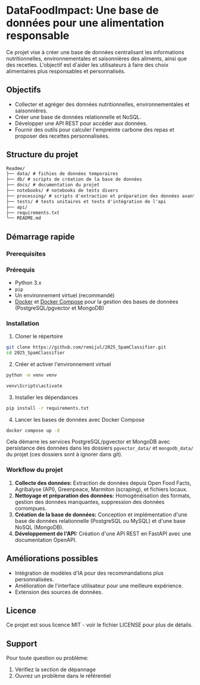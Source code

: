 # DataFoodImpact: Une base de données pour une alimentation responsable

Ce projet vise à créer une base de données centralisant les informations nutritionnelles, environnementales et saisonnières des aliments, ainsi que des recettes.  L'objectif est d'aider les utilisateurs à faire des choix alimentaires plus responsables et personnalisés.

## Objectifs

* Collecter et agréger des données nutritionnelles, environnementales et saisonnières.
* Créer une base de données relationnelle et NoSQL.
* Développer une API REST pour accéder aux données.
* Fournir des outils pour calculer l'empreinte carbone des repas et proposer des recettes personnalisées.

## Structure du projet

```txt
Readme/
├── data/ # fichies de données temporaires
├── db/ # scripts de création de la base de données
├── docs/ # documentation du projet
├── notebooks/ # notebooks de tests divers
├── processing/ # scripts d'extraction et préparation des données avant insertion en base de données
├── tests/ # tests unitaires et tests d'intégration de l'api
├── api/ 
├── requirements.txt
└── README.md
```

## Démarrage rapide

### Prerequisites

### Prérequis

* Python 3.x
* `pip`
* Un environnement virtuel (recommandé)
* [Docker](https://www.docker.com/) et [Docker Compose](https://docs.docker.com/compose/) pour la gestion des bases de données (PostgreSQL/pgvector et MongoDB)

### Installation

1. Cloner le répertoire
```bash
git clone https://github.com/remijul/2025_SpamClassifier.git
cd 2025_SpamClassifier
```

2. Créer et activer l'environnement virtuel
```bash
python -m venv venv

venv\Scripts\activate
```

3. Installer les dépendances
```bash
pip install -r requirements.txt
```

4. Lancer les bases de données avec Docker Compose
```bash
docker compose up -d
```
Cela démarre les services PostgreSQL/pgvector et MongoDB avec persistance des données dans les dossiers `pgvector_data/` et `mongodb_data/` du projet (ces dossiers sont à ignorer dans git).

### Workflow du projet

1. **Collecte des données:**  Extraction de données depuis Open Food Facts, Agribalyse (API), Greenpeace, Marmiton (scraping), et fichiers locaux.
2. **Nettoyage et préparation des données:**  Homogénéisation des formats, gestion des données manquantes, suppression des données corrompues.
3. **Création de la base de données:**  Conception et implémentation d'une base de données relationnelle (PostgreSQL ou MySQL) et d'une base NoSQL (MongoDB).
4. **Développement de l'API:**  Création d'une API REST en FastAPI avec une documentation OpenAPI.

## Améliorations possibles

* Intégration de modèles d'IA pour des recommandations plus personnalisées.
* Amélioration de l'interface utilisateur pour une meilleure expérience.
* Extension des sources de données.

## Licence

Ce projet est sous licence MIT - voir le fichier LICENSE pour plus de détails.

## Support

Pour toute question ou problème:
1. Vérifiez la section de dépannage
2. Ouvrez un problème dans le référentiel
